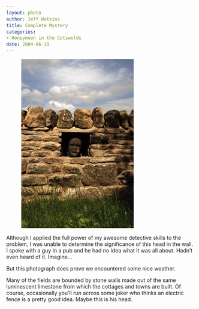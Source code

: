 ```yaml
--- 
layout: photo
author: Jeff Watkins
title: Complete Mystery
categories: 
- Honeymoon in the Cotswolds
date: 2004-06-19
---
```


<figure><img class="photo" src="/photos/IMG_0926.jpg"></figure>

Although I applied the full power of my awesome detective skills to the
problem, I was unable to determine the significance of this head in the wall.
I spoke with a guy in a pub and he had no idea what it was all about. Hadn’t
even heard of it. Imagine…

But this photograph does prove we encountered some nice weather.

Many of the fields are bounded by stone walls made out of the same luminescent
limestone from which the cottages and towns are built. Of course, occasionally
you’ll run across some joker who thinks an electric fence is a pretty good
idea. Maybe this is his head.

